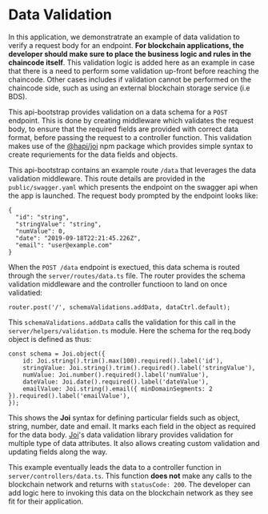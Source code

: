 # Data Validation

In this application, we demonstratrate an example of data validation to verify a request body for an endpoint.  <b>For blockchain applications, the developer should make sure to place the business logic and rules in the chaincode itself</b>.  This validation logic is added here as an example in case that there is a need to perform some validation up-front before reaching the chaincode. Other cases includes if validation cannot be performed on the chaincode side, such as using an external blockchain storage service (i.e BDS). 

This api-bootstrap provides validation on a data schema for a `POST ` endpoint. This is done by creating middleware which validates the request body, to ensure that the required fields are provided with correct data format, before passing the request to a controller function.  This validation makes use of the [@hapi/joi](https://www.npmjs.com/package/@hapi/joi) npm package which provides simple syntax to create requriements for the data fields and objects.

This api-bootstrap contains an example route `/data` that leverages the data validation middleware.  This route details are provided in the `public/swagger.yaml` which presents the endpoint on the swagger api when the app is launched. The request body prompted by the endpoint looks like:
```
{
  "id": "string",
  "stringValue": "string",
  "numValue": 0,
  "date": "2019-09-18T22:21:45.226Z",
  "email": "user@example.com"
}
```

When the `POST /data` endpoint is exectued, this data schema is routed through the `server/routes/data.ts` file.  The router provides the schema validation middleware and the controller functioon to land on once validatied:
```
router.post('/', schemaValidations.addData, dataCtrl.default);
```

This `schemaValidations.addData` calls the validation for this call in the `server/helpers/validation.ts` module.  Here the schema for the req.body object is defined as thus:
```
const schema = Joi.object({
    id: Joi.string().trim().max(100).required().label('id'),
    stringValue: Joi.string().trim().required().label('stringValue'),
    numValue: Joi.number().required().label('numValue'),
    dateValue: Joi.date().required().label('dateValue'),
    emailValue: Joi.string().email({ minDomainSegments: 2 }).required().label('emailValue'),
});
```

This shows the <b>Joi</b> syntax for defining particular fields such as object, string, number, date and email.  It marks each field in the object as required for the data body.  [Joi](https://github.com/hapijs/joi)'s data validation library provides validation for multiple type of data attributes. It also allows creating custom validation and updating fields along the way.

This example eventually leads the data to a controller function in `server/controllers/data.ts`. This function <b>does not</b> make any calls to the blockchain network and returns with `statusCode: 200`. The developer can add logic here to invoking this data on the blockchain network as they see fit for their application.
